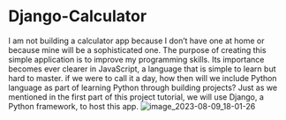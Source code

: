 # Django-Calculator

I am not building a calculator app because I don’t have one at home or because mine will be a sophisticated one. The purpose of creating this simple application is to improve my programming skills. Its importance becomes ever clearer in JavaScript, a language that is simple to learn but hard to master.
if we were to call it a day, how then will we include Python language as part of learning Python through building projects? Just as we mentioned in the first part of this project tutorial, we will use Django, a Python framework, to host this app.
![image_2023-08-09_18-01-26](https://github.com/Nidhal-labri/Django-Calculator/assets/108191553/4243d8e0-f633-453b-bc83-be79a254e9e5)
